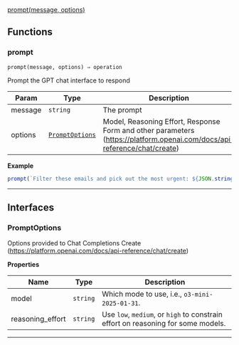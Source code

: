 <dl>
<dt>
    <a href="#prompt">prompt(message, options)</a></dt>
</dl>


## Functions
### prompt

<p><code>prompt(message, options) ⇒ operation</code></p>

Prompt the GPT chat interface to respond


| Param | Type | Description |
| --- | --- | --- |
| message | <code>string</code> | The prompt |
| options | [<code>PromptOptions</code>](#promptoptions) | Model, Reasoning Effort, Response Form and other parameters (https://platform.openai.com/docs/api-reference/chat/create) |

**Example**
```js
prompt(`Filter these emails and pick out the most urgent: ${JSON.stringify($.data)}`);
```

* * *


##  Interfaces

### PromptOptions

Options provided to Chat Completions Create (https://platform.openai.com/docs/api-reference/chat/create)

**Properties**

| Name | Type | Description |
| --- | --- | --- |
| model | <code>string</code> | Which mode to use, i.e., `o3-mini-2025-01-31`. |
| reasoning_effort | <code>string</code> | Use `low`, `medium`, or `high` to constrain effort on reasoning for some models. |


* * *

